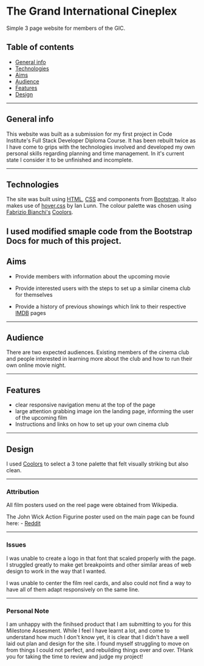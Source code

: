 # The Grand International Cineplex

Simple 3 page website for members of the GIC.

## Table of contents
* [General info](#general-info)
* [Technologies](#technologies)
* [Aims](#aims)
* [Audience](#audience)
* [Features](#features)
* [Design](#design)


---

## General info
This website was built as a submission for my first project in Code Institute's Full Stack Developer Diploma Course. It has been rebuilt twice as I have come to grips with the technologies involved and developed my own personal skills regarding planning and time management. In it's current state I consider it to be unfinished and incomplete.

---

## Technologies
The site was built using [HTML](https://en.wikipedia.org/wiki/HTML), [CSS](https://en.wikipedia.org/wiki/CSS) and components from [Bootstrap](https://getbootstrap.com/). It also makes use of [hover.css](https://ianlunn.github.io/Hover/) by Ian Lunn. The colour palette was chosen using [Fabrizio Bianchi's](fabrizio.io) [Coolors](https://coolors.co).


I used modified smaple code from the Bootstrap Docs for much of this project.
---

## Aims

- Provide members with information about the upcoming movie

- Provide interested users with the steps to set up a similar cinema club for themselves

- Provide a history of previous showings which link to their respective [IMDB](https://www.imdb.com/) pages

---

## Audience

There are two expected audiences. Existing members of the cinema club and people interested in learning more about the club and how to run their own online movie night.

---

## Features

- clear responsive navigation menu at the top of the page
- large attention grabbing image ion the landing page, informing the user of the upcoming film
- Instructions and links on how to set up your own cinema club

---

## Design

I used [Coolors](https://coolors.co) to select a 3 tone palette that felt visually striking but also clean.

---


### Attribution

All film posters used on the reel page were obtained from Wikipedia.

The John Wick Action Figurine poster used on the main page can be found here: - [Reddit](https://www.reddit.com/r/ActionFigures/comments/d3hssl/recreated_the_john_wick_2_poster_hope_you_all/)

---

### Issues

I was unable to create a logo in that font that scaled properly with the page. I struggled greatly to make get breakpoints and other similar areas of web design to work in the way that I wanted.

I was unable to center the film reel cards, and also could not find a way to have all of them adapt responsively on the same line.

---

### Personal Note

I am unhappy with the finihsed product that I am submitting to you for this Milestone Assesment. While I feel I have learnt a lot, and come to understand how much I don't know yet, it is clear that I didn't have a well laid out plan and design for the site. I found myself struggling to move on from things I could not perfect, and rebuilding things over and over. THank you for taking the time to review and judge my project!
